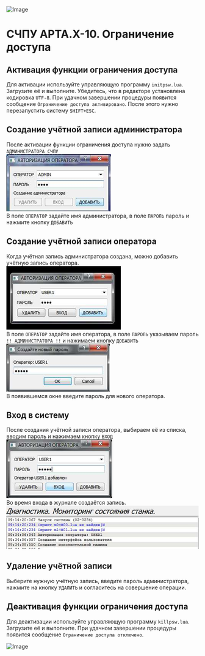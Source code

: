 ![Image](https://edm.ru/img/logo.png)
# СЧПУ АРТА.X-10. Ограничение доступа

## Активация функции ограничения доступа
Для активации используйте управляющую программу `initpsw.lua`.
Загрузите её и выполните. Убедитесь, что в редакторе установлена кодировка `UTF-8`.
При удачном завершении процедуры появится сообщение
`Ограничение доступа активировано`. После этого нужно перезапустить систему `SHIFT+ESC`.

## Создание учётной записи администратора 
После активации функции ограничения доступа нужно задать `АДМИНИСТРАТОРА СЧПУ`  
![Image](IMG/PASW1.jpg)  
В поле `ОПЕРАТОР` задайте имя администратора, в поле `ПАРОЛЬ` пароль и нажмите кнопку `ДОБАВИТЬ`

## Создание учётной записи оператора
Когда учётная запись администратора создана, можно добавить учётную запись оператора.  
![Image](IMG/PASW3.jpg)  
В поле `ОПЕРАТОР` задайте имя оператора, в поле `ПАРОЛЬ` указываем пароль `!! АДМИНИСТРАТОРА !!` и 
нажимаем кнопку `ДОБАВИТЬ`  
![Image](IMG/PASW4.jpg)  
В появившемся окне введите пароль для нового оператора.

## Вход в систему
После создания учётной записи оператора, выбираем её из списка, вводим пароль и нажимаем кнопку `ВХОД`  
![Image](IMG/PASW5.jpg)  
Во время входа в журнале создаётся запись.  
![Image](IMG/PASW6.jpg)  

## Удаление учётной записи
Выберите нужную учётную запись, введите пароль администратора, нажмите на кнопку `УДАЛИТЬ` 
и согласитесь на совершение операции.

## Деактивация функции ограничения доступа
Для деактивации используйте управляющую программу `killpsw.lua`.
Загрузите её и выполните. При удачном завершении процедуры появится сообщение
`Ограничение доступа отключено`.


![Image](http://edm.ru/style/bottom.png)